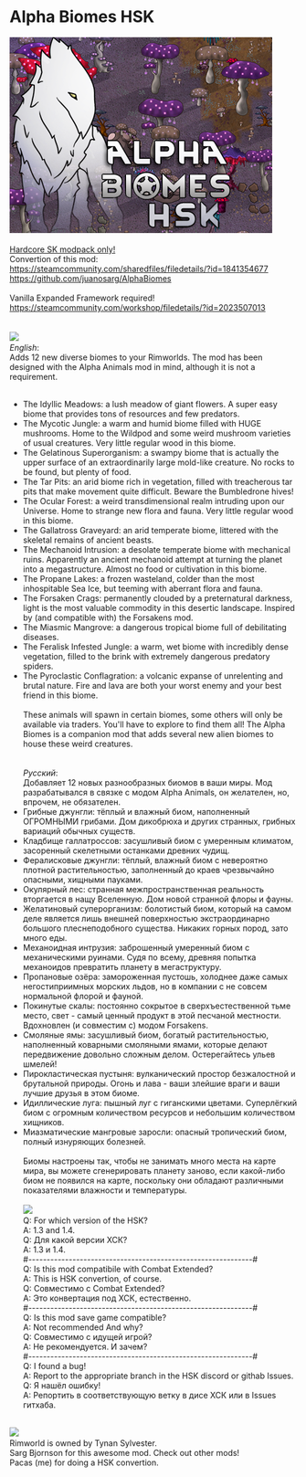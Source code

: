 # Alpha Biomes HSK
![Preview](/__PREVIEW__/AB.png?raw=true "Preview")<br><br>
[Hardcore SK modpack only!](https://github.com/skyarkhangel/Hardcore-SK/tree/development)
<br>
Convertion of this mod:<br>
https://steamcommunity.com/sharedfiles/filedetails/?id=1841354677<br>
https://github.com/juanosarg/AlphaBiomes<br><br>
Vanilla Expanded Framework required!<br>
https://steamcommunity.com/workshop/filedetails/?id=2023507013<br><br>
<br>
<img src="https://i.imgur.com/svEwA2k.png"><br>
*English*:<br>
Adds 12 new diverse biomes to your Rimworlds. The mod has been designed with the Alpha Animals mod in mind, although it is not a requirement.
<br><br>
- The Idyllic Meadows: a lush meadow of giant flowers. A super easy biome that provides tons of resources and few predators.<br>
- The Mycotic Jungle: a warm and humid biome filled with HUGE mushrooms. Home to the Wildpod and some weird mushroom varieties of usual creatures. Very little regular wood in this biome.<br>
- The Gelatinous Superorganism: a swampy biome that is actually the upper surface of an extraordinarily large mold-like creature. No rocks to be found, but plenty of food.<br>
- The Tar Pits: an arid biome rich in vegetation, filled with treacherous tar pits that make movement quite difficult. Beware the Bumbledrone hives!<br>
- The Ocular Forest: a weird transdimensional realm intruding upon our Universe. Home to strange new flora and fauna. Very little regular wood in this biome.<br>
- The Gallatross Graveyard: an arid temperate biome, littered with the skeletal remains of ancient beasts.<br>
- The Mechanoid Intrusion: a desolate temperate biome with mechanical ruins. Apparently an ancient mechanoid attempt at turning the planet into a megastructure. Almost no food or cultivation in this biome.<br>
- The Propane Lakes: a frozen wasteland, colder than the most inhospitable Sea Ice, but teeming with aberrant flora and fauna.<br>
- The Forsaken Crags: permanently clouded by a preternatural darkness, light is the most valuable commodity in this desertic landscape. Inspired by (and compatible with) the Forsakens mod.<br>
- The Miasmic Mangrove: a dangerous tropical biome full of debilitating diseases.<br>
- The Feralisk Infested Jungle: a warm, wet biome with incredibly dense vegetation, filled to the brink with extremely dangerous predatory spiders.<br>
- The Pyroclastic Conflagration: a volcanic expanse of unrelenting and brutal nature. Fire and lava are both your worst enemy and your best friend in this biome.<br><br>
These animals will spawn in certain biomes, some others will only be available via traders. You'll have to explore to find them all! The Alpha Biomes is a companion mod that adds several new alien biomes to house these weird creatures.<br><br><br>
*Русский*:<br>
Добавляет 12 новых разнообразных биомов в ваши миры. Мод разрабатывался в связке с модом Alpha Animals, он желателен, но, впрочем, не обязателен.<br>
- Грибные джунгли: тёплый и влажный биом, наполненный ОГРОМНЫМИ грибами. Дом дикобрюха и других странных, грибных вариаций обычных существ.<br>
- Кладбище галлатроссов: засушливый биом с умеренным климатом, засоренный скелетными останками древних чудищ.<br>
- Фералисковые джунгли: тёплый, влажный биом с невероятно плотной растительностью, заполненный до краев чрезвычайно опасными, хищными пауками.<br>
- Окулярный лес: странная межпространственная реальность вторгается в нащу Вселенную. Дом новой странной флоры и фауны.<br>
- Желатиновый суперорганизм: болотистый биом, который на самом деле является лишь внешней поверхностью экстраординарно большого плеснеподобного существа. Никаких горных пород, зато много еды.<br>
- Механоидная интрузия: заброшенный умеренный биом с механическими руинами. Судя по всему, древняя попытка механоидов превратить планету в мегаструктуру.<br>
- Пропановые озёра: замороженная пустошь, холоднее даже самых негостиприимных морских льдов, но в компании с не совсем нормальной флорой и фауной.<br>
- Покинутые скалы: постоянно сокрытое в сверхъестественной тьме место, свет - самый ценный продукт в этой песчаной местности. Вдохновлен (и совместим с) модом Forsakens.<br>
- Смоляные ямы: засушливый биом, богатый растительностью, наполненный коварными смоляными ямами, которые делают передвижение довольно сложным делом. Остерегайтесь ульев шмелей!<br>
- Пирокластическая пустыня: вулканический простор безжалостной и брутальной природы. Огонь и лава - ваши злейшие враги и ваши лучшие друзья в этом биоме.<br>
- Идиллические луга: пышный луг с гиганскими цветами. Суперлёгкий биом с огромным количеством ресурсов и небольшим количеством хищников.<br>
- Миазматические мангровые заросли: опасный тропический биом, полный изнуряющих болезней.<br><br>
Биомы настроены так, чтобы не занимать много места на карте мира, вы можете сгенерировать планету заново, если какой-либо биом не появился на карте, поскольку они обладают различными показателями влажности и температуры.<br><br>
<img src="https://i.imgur.com/5KVUmeE.png"><br>
Q: For which version of the HSK?<br>
A: 1.3 and 1.4.<br>
Q: Для какой версии ХСК?<br>
A: 1.3 и 1.4.<br>
#-------------------------------------------------------------#<br>
Q: Is this mod compatibile with Combat Extended?<br>
A: This is HSK convertion, of course.<br>
Q: Совместимо с Combat Extended?<br>
A: Это конвертация под ХСК, естественно.<br>
#-------------------------------------------------------------#<br>
Q: Is this mod save game compatible?<br>
A: Not recommended And why?<br>
Q: Совместимо с идущей игрой?<br>
A: Не рекомендуется. И зачем?<br>
#-------------------------------------------------------------#<br>
Q: I found a bug!<br>
A: Report to the appropriate branch in the HSK discord or githab Issues.<br>
Q: Я нашёл ошибку!<br>
A: Репортить в соответствующую ветку в дисе ХСК или в Issues гитхаба.<br>
<br>
<img src="https://i.imgur.com/fdngbbh.png"><br>
Rimworld is owned by Tynan Sylvester.<br>
Sarg Bjornson for this awesome mod. Check out other mods!<br>
Pacas (me) for doing a HSK convertion.<br>